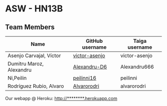 # ASW - HN13B

## Team Members

| Name | GitHub username | Taiga username |
| ---- | --------------- | -------------- |
| Asenjo Carvajal, Víctor | [victor-asenjo](https://github.com/victor-asenjo) | victor-asenjo |
| Dumitru Maroz, Alexandru | [Alexandru-D6](https://github.com/Alexandru-D6) | Alexandru666 |
| Ni,Peilin | [peilinni16](https://github.com/peilinni16) | peilinni |
| Rodríguez Rubio, Alvaro | [Alvarorodri](https://github.com/Alvarorodri) | alvarorodri |

Our webapp @ Heroku: <http://********.herokuapp.com>
